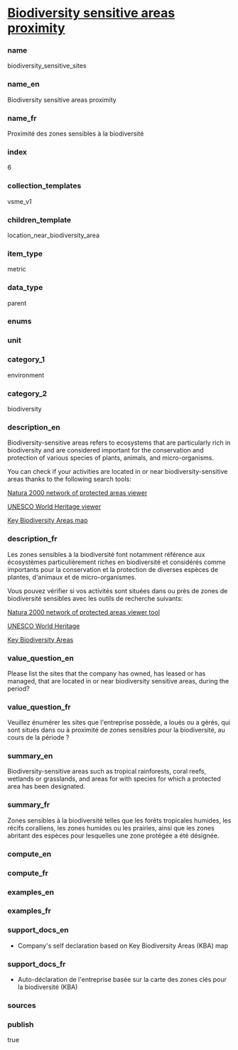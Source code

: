 
# [Biodiversity sensitive areas proximity](#biodiversity_sensitive_sites)

### name

biodiversity_sensitive_sites

### name_en

Biodiversity sensitive areas proximity

### name_fr

Proximité des zones sensibles à la biodiversité

### index

6

### collection_templates

vsme_v1

### children_template

location_near_biodiversity_area

### item_type

metric

### data_type

parent

### enums



### unit



### category_1

environment

### category_2

biodiversity

### description_en

Biodiversity-sensitive areas refers to ecosystems that are particularly rich in biodiversity and 
are considered important for the conservation and protection of various species of plants, animals, 
and micro-organisms.

You can check if your activities are located in or near biodiversity-sensitive areas thanks to the following search tools:  

[Natura 2000 network of protected areas viewer](https://natura2000.eea.europa.eu/?data_id=dataSource_7-Layman_sites_2246%3A11683)  

[UNESCO World Heritage viewer](https://whc.unesco.org/en/interactive-map/?search=reef&id_search_region=2&components=0)  

[Key Biodiversity Areas map](https://www.keybiodiversityareas.org/sites/search)  
 

### description_fr

Les zones sensibles à la biodiversité font notamment référence aux écosystèmes 
particulièrement riches en biodiversité et considérés comme importants pour la conservation et 
la protection de diverses espèces de plantes, d'animaux et de micro-organismes.

Vous pouvez vérifier si vos activités sont situées dans ou près de zones de biodiversité sensibles avec les outils de recherche suivants:  

[Natura 2000 network of protected areas viewer tool](https://natura2000.eea.europa.eu/?data_id=dataSource_7-Layman_sites_2246%3A11683)  

[UNESCO World Heritage](https://whc.unesco.org/en/interactive-map/?search=reef&id_search_region=2&components=0)  

[Key Biodiversity Areas](https://www.keybiodiversityareas.org/sites/search)  


### value_question_en

Please list the sites that the company has owned, has leased or has managed, that are
located in or near biodiversity sensitive areas, during the period?

### value_question_fr

Veuillez énumérer les sites que l'entreprise possède, a loués ou a gérés, qui sont situés dans
ou à proximité de zones sensibles pour la biodiversité, au cours de la période ?

### summary_en

Biodiversity-sensitive areas such as tropical rainforests, coral reefs, wetlands or grasslands,
and areas for with species for which a protected area has been designated.

### summary_fr

Zones sensibles à la biodiversité telles que les forêts tropicales humides, les récifs coralliens,
les zones humides ou les prairies, ainsi que les zones abritant des espèces pour lesquelles une
zone protégée a été désignée.

### compute_en



### compute_fr



### examples_en



### examples_fr



### support_docs_en

- Company's self declaration based on Key Biodiversity Areas (KBA) map

### support_docs_fr

- Auto-déclaration de l'entreprise basée sur la carte des zones clés pour la biodiversité (KBA)

### sources



### publish

true
